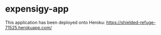 # expensigy-app

This application has been deployed onto Heroku: https://shielded-refuge-71525.herokuapp.com/
